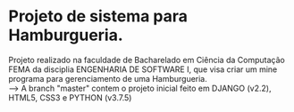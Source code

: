 # Projeto de sistema para Hamburgueria.
Projeto realizado na faculdade de Bacharelado em Ciência da Computação FEMA da disciplia ENGENHARIA DE SOFTWARE I, que visa criar um mine programa para gerenciamento de uma Hamburgueria.  
--> A branch "master" contem o projeto inicial feito em DJANGO (v2.2), HTML5, CSS3 e PYTHON (v3.7.5)
